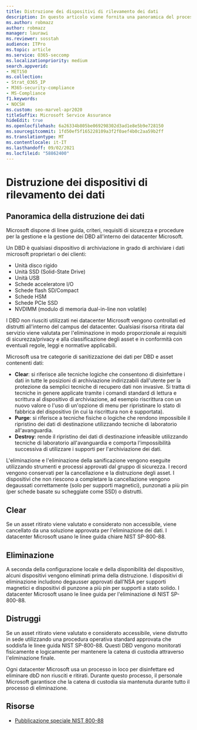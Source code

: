 ```yaml
---
title: Distruzione dei dispositivi di rilevamento dei dati
description: In questo articolo viene fornita una panoramica del processo di distruzione dei dispositivi per i data center Microsoft.
ms.author: robmazz
author: robmazz
manager: laurawi
ms.reviewer: sosstah
audience: ITPro
ms.topic: article
ms.service: O365-seccomp
ms.localizationpriority: medium
search.appverid:
- MET150
ms.collection:
- Strat_O365_IP
- M365-security-compliance
- MS-Compliance
f1.keywords:
- NOCSH
ms.custom: seo-marvel-apr2020
titleSuffix: Microsoft Service Assurance
hideEdit: true
ms.openlocfilehash: 6a26334b805be069298302d3ad1e8e5b9e728150
ms.sourcegitcommit: 1fd50ef5f165228109a3f2f0aef4b0c2aa59b2ff
ms.translationtype: MT
ms.contentlocale: it-IT
ms.lasthandoff: 09/02/2021
ms.locfileid: "58862400"
---
```

# <a name="data-bearing-device-destruction"></a>Distruzione dei dispositivi di rilevamento dei dati

## <a name="data-destruction-overview"></a>Panoramica della distruzione dei dati

Microsoft dispone di linee guida, criteri, requisiti di sicurezza e procedure per la gestione e la gestione dei DBD all'interno dei datacenter Microsoft.

Un DBD è qualsiasi dispositivo di archiviazione in grado di archiviare i dati microsoft proprietari o dei clienti:

- Unità disco rigido
- Unità SSD (Solid-State Drive)
- Unità USB
- Schede acceleratore I/O
- Schede flash SD/Compact
- Schede HSM
- Schede PCIe SSD
- NVDIMM (modulo di memoria dual-in-line non volatile)

I DBD non riusciti utilizzati nei datacenter Microsoft vengono controllati ed distrutti all'interno del campus del datacenter. Qualsiasi risorsa ritirata dal servizio viene valutata per l'eliminazione in modo proporzionale ai requisiti di sicurezza/privacy e alla classificazione degli asset e in conformità con eventuali regole, leggi e normative applicabili.

Microsoft usa tre categorie di sanitizzazione dei dati per DBD e asset contenenti dati:

- **Clear**: si riferisce alle tecniche logiche che consentono di disinfettare i dati in tutte le posizioni di archiviazione indirizzabili dall'utente per la protezione da semplici tecniche di recupero dati non invasive. Si tratta di tecniche in genere applicate tramite i comandi standard di lettura e scrittura al dispositivo di archiviazione, ad esempio riscrittura con un nuovo valore o l'uso di un'opzione di menu per ripristinare lo stato di fabbrica del dispositivo (in cui la riscrittura non è supportata).
- **Purge**: si riferisce a tecniche fisiche o logiche che rendono impossibile il ripristino dei dati di destinazione utilizzando tecniche di laboratorio all'avanguardia.
- **Destroy**: rende il ripristino dei dati di destinazione infeasible utilizzando tecniche di laboratorio all'avanguardia e comporta l'impossibilità successiva di utilizzare i supporti per l'archiviazione dei dati.

L'eliminazione e l'eliminazione della sanificazione vengono eseguite utilizzando strumenti e processi approvati dal gruppo di sicurezza. I record vengono conservati per la cancellazione e la distruzione degli asset. I dispositivi che non riescono a completare la cancellazione vengono degaussati correttamente (solo per supporti magnetici), punzonati a più pin (per schede basate su scheggiate come SSD) o distrutti.

## <a name="clear"></a>Clear

Se un asset ritirato viene valutato e considerato non accessibile, viene cancellato da una soluzione approvata per l'eliminazione dei dati. I datacenter Microsoft usano le linee guida chiare NIST SP-800-88.

## <a name="purge"></a>Eliminazione

A seconda della configurazione locale e della disponibilità del dispositivo, alcuni dispositivi vengono eliminati prima della distruzione. I dispositivi di eliminazione includono degausser approvati dall'NSA per supporti magnetici e dispositivi di punzone a più pin per supporti a stato solido. I datacenter Microsoft usano le linee guida per l'eliminazione di NIST SP-800-88.

## <a name="destroy"></a>Distruggi

Se un asset ritirato viene valutato e considerato accessibile, viene distrutto in sede utilizzando una procedura operativa standard approvata che soddisfa le linee guida NIST SP-800-88. Questi DBD vengono monitorati fisicamente e logicamente per mantenere la catena di custodia attraverso l'eliminazione finale.

Ogni datacenter Microsoft usa un processo in loco per disinfettare ed eliminare dbD non riusciti e ritirati. Durante questo processo, il personale Microsoft garantisce che la catena di custodia sia mantenuta durante tutto il processo di eliminazione.

## <a name="resources"></a>Risorse

- [Pubblicazione speciale NIST 800-88](https://nvlpubs.nist.gov/nistpubs/SpecialPublications/NIST.SP.800-88r1.pdf)
